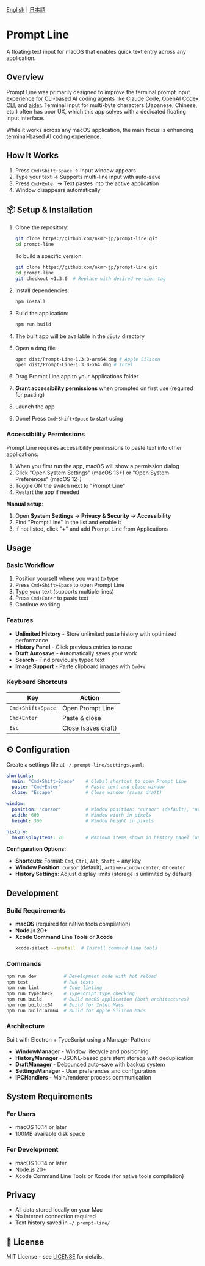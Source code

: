 [English](README.md) | [日本語](README_ja.md)

# Prompt Line

A floating text input for macOS that enables quick text entry across any application.

## Overview

Prompt Line was primarily designed to improve the terminal prompt input experience for CLI-based AI coding agents like [Claude Code](https://github.com/anthropics/claude-code), [OpenAI Codex CLI](https://github.com/openai/codex), and [aider](https://github.com/paul-gauthier/aider). Terminal input for multi-byte characters (Japanese, Chinese, etc.) often has poor UX, which this app solves with a dedicated floating input interface.

While it works across any macOS application, the main focus is enhancing terminal-based AI coding experience.

## How It Works

1. Press `Cmd+Shift+Space` → Input window appears
2. Type your text → Supports multi-line input with auto-save  
3. Press `Cmd+Enter` → Text pastes into the active application
4. Window disappears automatically

## 📦 Setup & Installation

1. Clone the repository:
   ```bash
   git clone https://github.com/nkmr-jp/prompt-line.git
   cd prompt-line
   ```

   To build a specific version:
   ```bash
   git clone https://github.com/nkmr-jp/prompt-line.git
   cd prompt-line
   git checkout v1.3.0  # Replace with desired version tag
   ```

2. Install dependencies:
   ```bash
   npm install
   ```

3. Build the application:
   ```bash
   npm run build
   ```

4. The built app will be available in the `dist/` directory
5. Open a dmg file
   ```bash
   open dist/Prompt-Line-1.3.0-arm64.dmg # Apple Silicon
   open dist/Prompt-Line-1.3.0-x64.dmg # Intel
   ```
6. Drag Prompt Line.app to your Applications folder
7. **Grant accessibility permissions** when prompted on first use (required for pasting)
8. Launch the app
9. Done! Press `Cmd+Shift+Space` to start using

### Accessibility Permissions

Prompt Line requires accessibility permissions to paste text into other applications:

1. When you first run the app, macOS will show a permission dialog
2. Click "Open System Settings" (macOS 13+) or "Open System Preferences" (macOS 12-)
3. Toggle ON the switch next to "Prompt Line"
4. Restart the app if needed

**Manual setup:**
1. Open **System Settings** → **Privacy & Security** → **Accessibility**
2. Find "Prompt Line" in the list and enable it
3. If not listed, click "+" and add Prompt Line from Applications


## Usage

### Basic Workflow
1. Position yourself where you want to type
2. Press `Cmd+Shift+Space` to open Prompt Line
3. Type your text (supports multiple lines)
4. Press `Cmd+Enter` to paste text
5. Continue working

### Features

- **Unlimited History** - Store unlimited paste history with optimized performance
- **History Panel** - Click previous entries to reuse
- **Draft Autosave** - Automatically saves your work
- **Search** - Find previously typed text
- **Image Support** - Paste clipboard images with `Cmd+V`

### Keyboard Shortcuts

| Key | Action              |
|-----|---------------------|
| `Cmd+Shift+Space` | Open Prompt Line    |
| `Cmd+Enter` | Paste & close       |
| `Esc` | Close (saves draft) |

## ⚙️ Configuration

Create a settings file at `~/.prompt-line/settings.yaml`:

```yaml
shortcuts:
  main: "Cmd+Shift+Space"    # Global shortcut to open Prompt Line
  paste: "Cmd+Enter"         # Paste text and close window
  close: "Escape"            # Close window (saves draft)

window:
  position: "cursor"         # Window position: "cursor" (default), "active-window-center", or "center"
  width: 600                 # Window width in pixels
  height: 300                # Window height in pixels

history:
  maxDisplayItems: 20        # Maximum items shown in history panel (unlimited storage by default)
```

**Configuration Options:**

- **Shortcuts**: Format: `Cmd`, `Ctrl`, `Alt`, `Shift` + any key
- **Window Position**: `cursor` (default), `active-window-center`, or `center`
- **History Settings**: Adjust display limits (storage is unlimited by default)

## Development

### Build Requirements

- **macOS** (required for native tools compilation)
- **Node.js 20+**
- **Xcode Command Line Tools** or **Xcode**
  ```bash
  xcode-select --install  # Install command line tools
  ```

### Commands
```bash
npm run dev          # Development mode with hot reload
npm test             # Run tests
npm run lint         # Code linting
npm run typecheck    # TypeScript type checking
npm run build        # Build macOS application (both architectures)
npm run build:x64    # Build for Intel Macs
npm run build:arm64  # Build for Apple Silicon Macs
```

### Architecture
Built with Electron + TypeScript using a Manager Pattern:

- **WindowManager** - Window lifecycle and positioning
- **HistoryManager** - JSONL-based persistent storage with deduplication  
- **DraftManager** - Debounced auto-save with backup system
- **SettingsManager** - User preferences and configuration
- **IPCHandlers** - Main/renderer process communication

## System Requirements

### For Users
- macOS 10.14 or later
- 100MB available disk space

### For Development
- macOS 10.14 or later
- Node.js 20+
- Xcode Command Line Tools or Xcode (for native tools compilation)

## Privacy

- All data stored locally on your Mac
- No internet connection required
- Text history saved in `~/.prompt-line/`

## 📄 License

MIT License - see [LICENSE](./LICENSE) for details.